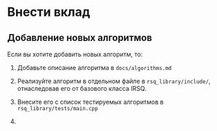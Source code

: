 # Внести вклад

## Добавление новых алгоритмов

Если вы хотите добавить новых алгоритм, то:

1) Добавьте описание алгоритма в `docs/algorithms.md`

2) Реализуйте алгоритм в отдельном файле в `rsq_library/include/`, отнаследовав его от базового класса IRSQ.

3) Внесите его с список тестируемых алгоритмов в `rsq_library/tests/main.cpp`

4) 